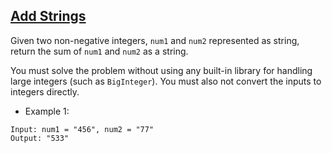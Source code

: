 ## [Add Strings](https://leetcode.com/problems/add-strings/)

Given two non-negative integers, `num1` and `num2` represented as string, return the sum of `num1` and `num2` as a string.

You must solve the problem without using any built-in library for handling large integers (such as `BigInteger`). You must also not convert the inputs to integers directly.


- Example 1:
```
Input: num1 = "456", num2 = "77"
Output: "533"
```
